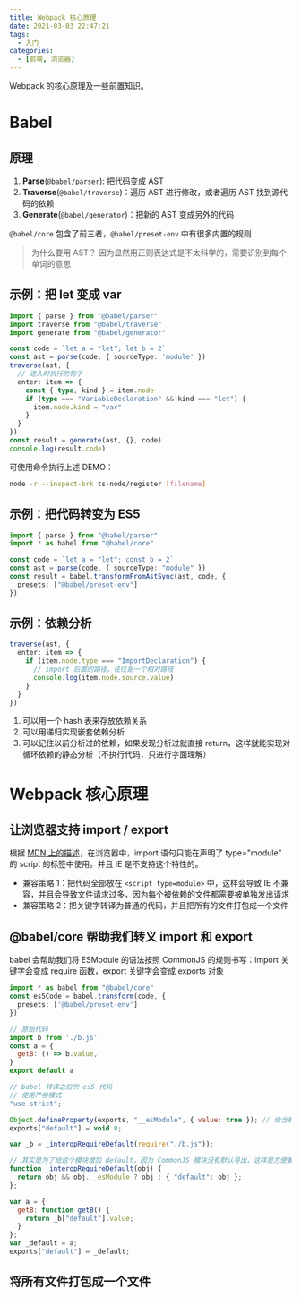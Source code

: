 ```yaml
---
title: Webpack 核心原理
date: 2021-03-03 22:47:21
tags:
  - 入门
categories:
  - [前端, 浏览器]
---
```


Webpack 的核心原理及一些前置知识。

<!-- more -->

# Babel

## 原理

1. **Parse**(`@babel/parser`): 把代码变成 AST
2. **Traverse**(`@babel/traverse`)：遍历 AST 进行修改，或者遍历 AST 找到源代码的依赖
3. **Generate**(`@babel/generator`)：把新的 AST 变成另外的代码

`@babel/core` 包含了前三者，`@babel/preset-env` 中有很多内置的规则

> 为什么要用 AST？
> 因为显然用正则表达式是不太科学的，需要识别到每个单词的意思

## 示例：把 let 变成 var

```typescript
import { parse } from "@babel/parser"
import traverse from "@babel/traverse"
import generate from "@babel/generator"

const code = `let a = "let"; let b = 2`
const ast = parse(code, { sourceType: 'module' })
traverse(ast, {
  // 进入时执行的钩子
  enter: item => {
    const { type, kind } = item.node
    if (type === "VariableDeclaration" && kind === "let") {
      item.node.kind = "var"
    }
  }
})
const result = generate(ast, {}, code)
console.log(result.code)
```

可使用命令执行上述 DEMO：

```bash
node -r --inspect-brk ts-node/register [filename]
```

## 示例：把代码转变为 ES5

```typescript
import { parse } from "@babel/parser"
import * as babel from "@babel/core"

const code = `let a = "let"; const b = 2`
const ast = parse(code, { sourceType: "module" })
const result = babel.transformFromAstSync(ast, code, {
  presets: ["@babel/preset-env"]
})
```

## 示例：依赖分析

```typescript
traverse(ast, {
  enter: item => {
    if (item.node.type === "ImportDeclaration") {
      // import 后面的路径，往往是一个相对路径
      console.log(item.node.source.value)
    }
  }
})
```

1. 可以用一个 hash 表来存放依赖关系
2. 可以用递归实现嵌套依赖分析
3. 可以记住以前分析过的依赖，如果发现分析过就直接 return，这样就能实现对循环依赖的静态分析（不执行代码，只进行字面理解）

# Webpack 核心原理

## 让浏览器支持 import / export

根据 [MDN 上的描述](https://developer.mozilla.org/zh-CN/docs/Web/JavaScript/Reference/Statements/import)，在浏览器中，import 语句只能在声明了 type="module" 的 script 的标签中使用。并且 IE 是不支持这个特性的。

- 兼容策略 1：把代码全部放在 `<script type=module>` 中，这样会导致 IE 不兼容，并且会导致文件请求过多，因为每个被依赖的文件都需要被单独发出请求
- 兼容策略 2：把关键字转译为普通的代码，并且把所有的文件打包成一个文件

## @babel/core 帮助我们转义 import 和 export

babel 会帮助我们将 ESModule 的语法按照 CommonJS 的规则书写：import 关键字会变成 require 函数，export 关键字会变成 exports 对象

```typescript
import * as babel from "@babel/core"
const es5Code = babel.transform(code, {
  presets: ['@babel/preset-env']
})
```

```javascript
// 原始代码
import b from './b.js'
const a = {
  getB: () => b.value,
}
export default a
```

```javascript
// babel 转译之后的 es5 代码
// 使用严格模式
"use strict";

Object.defineProperty(exports, "__esModule", { value: true }); // 给当前模块添加 __esModule 属性，方便与 CommonJS 分开
exports["default"] = void 0;

var _b = _interopRequireDefault(require("./b.js"));

// 其实是为了给这个模块增加 default，因为 CommonJS 模块没有默认导出，这样是方便兼容，大部分 _interop 开头的代码都是为了兼容旧代码
function _interopRequireDefault(obj) {
  return obj && obj.__esModule ? obj : { "default": obj };
};

var a = {
  getB: function getB() {
    return _b["default"].value;
  }
};
var _default = a;
exports["default"] = _default;
```

## 将所有文件打包成一个文件